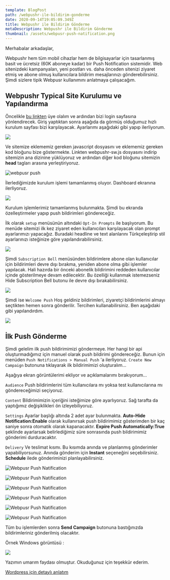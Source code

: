 ```yaml
---
template: BlogPost
path: /webpushr-ile-bildirim-gonderme
date: 2020-09-14T19:05:09.349Z
title: Webpushr ile Bildirim Gönderme
metaDescription: Webpushr ile Bildirim Gönderme
thumbnail: /assets/webpusr-push-natification.png
---
```

Merhabalar arkadaşlar, 

Webpushr hem tüm mobil cihazlar hem de bilgisayarlar için tasarlanmış basit ve ücretsiz (60K aboneye kadar) bir Push Notification sistemidir. Web sitenizdeki kampanyaları, yeni postları vs. daha önceden sitenizi ziyaret etmiş ve abone olmuş kullanıcılara bildirim mesajlarınızı gönderebilirsiniz. Şimdi sizlere tipik Webpusr kullanımını anlatmaya çalışacağım. 

## Webpushr Typical Site Kurulumu ve Yapılandırma

Öncelikle [bu linkten](https://app.webpushr.com/signup) üye olalım ve ardından bizi login sayfasına yönlendirecek. Giriş yaptıktan sonra aşağıda da görmüş olduğumuz hızlı kurulum sayfası bizi karşılayacak. Ayarlarımı aşağıdaki gibi yapıp ilerliyorum.

![](/assets/webpushr-1.png)

Ve sitemize eklememiz gereken javascript dosyasını ve eklememiz gereken kod bloğunu bize göstermekte. Linkten webpushr-sw.js dosyasını indirip sitemizin ana dizinine yüklüyoruz ve ardından diğer kod bloğunu sitemizin **head** tagları arasına yerleştiriyoruz. 

![webpusr push ](/assets/webpushr-2.png)

İlerlediğimizde kurulum işlemi tamamlanmış oluyor. Dashboard ekranına ilerliyoruz. 

![](/assets/webpushr-3.png)

Kurulum işlemlerimiz tamamlanmış bulunmakta. Şimdi bu ekranda özelleştirmeler yapıp push bildirimleri göndereceğiz.

İlk olarak `setup` menüsünün altındaki `Opt-In Prompts` ile başlıyorum. Bu menüde sitemizi ilk kez ziyaret eden kullanıcıları karşılayacak olan prompt ayarlarımızı yapacağız. Buradaki headline ve text alanlarını Türkçeleştirip stil ayarlarınızı isteğinize göre yapılandırabilirsiniz. 

![](/assets/webpushr-5.png)

Şimdi `Subscription Bell` menüsünden bildirimlere abone olan kullanıcılar için bildirimleri devre dışı bırakma, yeniden abone olma gibi işlemler yapılacak. Hali hazırda bir önceki abonelik bildirimini reddeden kullanıcılar içinde gösterilmeye devam edilecektir. Bu özelliği kullanmak istemezseniz Hide Subscription Bell butonu ile devre dışı bırakabilirsiniz. 

![](/assets/webpushr-7.png)

Şimdi ise `Welcome Push` Hoş geldiniz bildirimleri, ziyaretçi bildirimlerini almayı seçtikten hemen sonra gönderilir. Tercihen kullanabilirsiniz. Ben aşağıdaki gibi yapılandırdım.

![](/assets/webpushr-8.png)

## İlk Push Gönderme

Şimdi gelelim ilk push bildirimimizi göndermeye. Her hangi bir api oluşturmadığımız için manuel olarak push bildirimi göndereceğiz. Bunun için menüden `Push Notifications > Manual Push` 'a ilerliyoruz. `Create New Campaign` butonuna tıklayarak ilk bildirimimizi oluşturalım...

Aşağıya ekran görüntülerimi ekliyor ve açıklamalarımı bırakıyorum... 

`Audience` Push bildirimlerini tüm kullanıcılara mı yoksa test kullanıcılarına mı göndereceğimizi seçiyoruz. 

`Content` Bildirimimizin içeriğini isteğimize göre ayarlıyoruz. Sağ tarafta da yaptığımız değişiklikleri ön izleyebiliyoruz.

`Settings` Ayarlar başlığı altında 2 adet ayar bulunmakta. **Auto-Hide Notification:Enable** olarak kullanırsak push bildirimimiz gösterimden bir kaç saniye sonra otomatik olarak kapanacaktır. **Expire Push Automatically:True** şeklinde ayarlarsak belirlediğimiz süre sonrasında push bildirimimiz gönderimi durduracaktır. 

`Delivery` Ve teslimat kısmı. Bu kısımda anında ve planlanmış gönderimler yapabiliyorsunuz. Anında gönderim için **Instant** seçeneğini seçebilirsiniz. **Schedule** ilede gönderiminizi planlayabilirsiniz.

![Webpusr Push Natification](/assets/webpushr-9.png)

![Webpusr Push Natification](/assets/send-push1.png)

![Webpusr Push Natification](/assets/send-push2.png)

![Webpusr Push Natification](/assets/send-push-3.png)

![Webpusr Push Natification](/assets/send-push-4.png)

![Webpusr Push Natification](/assets/sended-push.png)

Tüm bu işlemlerden sonra **Send Campaign** butonuna bastığınızda bildirimleriniz gönderilmiş olacaktır. 

Örnek Windows görüntüsü :

![](/assets/send-webpusr.JPG)

Yazımın umarım faydası olmuştur. Okuduğunuz için teşekkür ederim.

[Wordpress için detaylı anlatım](https://www.greengeeks.com/tutorials/article/webpushr-push-notifications-wordpress/)
